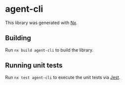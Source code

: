 # agent-cli

This library was generated with [Nx](https://nx.dev).

## Building

Run `nx build agent-cli` to build the library.

## Running unit tests

Run `nx test agent-cli` to execute the unit tests via [Jest](https://jestjs.io).
